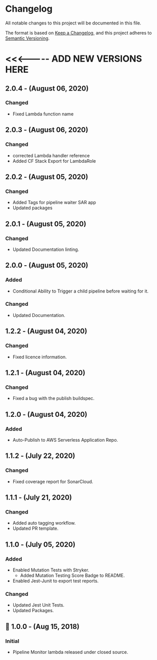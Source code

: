 # Changelog
All notable changes to this project will be documented in this file.

The format is based on [Keep a Changelog](https://keepachangelog.com/en/1.0.0/),
and this project adheres to [Semantic Versioning](https://semver.org/).


# <<<----- ADD NEW VERSIONS HERE

## 2.0.4 - (August 06, 2020)
### Changed
- Fixed Lambda function name

## 2.0.3 - (August 06, 2020)
### Changed
- corrected Lambda handler reference
- Added CF Stack Export for LambdaRole

## 2.0.2 - (August 05, 2020)
### Changed
- Added Tags for pipeline waiter SAR app
- Updated packages

## 2.0.1 - (August 05, 2020)
### Changed
- Updated Documentation linting.

## 2.0.0 - (August 05, 2020)
### Added
- Conditional Ability to Trigger a child pipeline before waiting for it.
### Changed
- Updated Documentation.

## 1.2.2 - (August 04, 2020)
### Changed
- Fixed licence information.

## 1.2.1 - (August 04, 2020)
### Changed
- Fixed a bug with the publish buildspec.

## 1.2.0 - (August 04, 2020)
### Added
- Auto-Publish to AWS Serverless Application Repo.

## 1.1.2 - (July 22, 2020)
### Changed
- Fixed coverage report for SonarCloud.

## 1.1.1 - (July 21, 2020)
### Changed
- Added auto tagging workflow.
- Updated PR template.

## 1.1.0 - (July 05, 2020)
### Added
- Enabled Mutation Tests with Stryker.
    - Added Mutation Testing Score Badge to README.
- Enabled Jest-Junit to export test reports.
### Changed
- Updated Jest Unit Tests.
- Updated Packages.

## 🚀 1.0.0 - (Aug 15, 2018)
### Initial
- Pipeline Monitor lambda released under closed source.